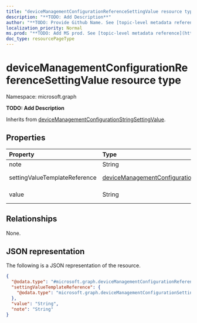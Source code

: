 ```yaml
---
title: "deviceManagementConfigurationReferenceSettingValue resource type"
description: "**TODO: Add Description**"
author: "**TODO: Provide Github Name. See [topic-level metadata reference](https://msgo.azurewebsites.net/add/document/guidelines/metadata.html#topic-level-metadata)**"
localization_priority: Normal
ms.prod: "**TODO: Add MS prod. See [topic-level metadata reference](https://msgo.azurewebsites.net/add/document/guidelines/metadata.html#topic-level-metadata)**"
doc_type: resourcePageType
---
```


# deviceManagementConfigurationReferenceSettingValue resource type

Namespace: microsoft.graph

**TODO: Add Description**


Inherits from [deviceManagementConfigurationStringSettingValue](../resources/devicemanagementconfigurationstringsettingvalue.md).

## Properties
|Property|Type|Description|
|:---|:---|:---|
|note|String|**TODO: Add Description**|
|settingValueTemplateReference|[deviceManagementConfigurationSettingValueTemplateReference](../resources/intune-devicemanagementconfigurationsettingvaluetemplatereference.md)|**TODO: Add Description** Inherited from [deviceManagementConfigurationSettingValue](../resources/intune-devicemanagementconfigurationsettingvalue.md)|
|value|String|**TODO: Add Description** Inherited from [deviceManagementConfigurationStringSettingValue](../resources/intune-devicemanagementconfigurationstringsettingvalue.md)|

## Relationships
None.

## JSON representation
The following is a JSON representation of the resource.
<!-- {
  "blockType": "resource",
  "@odata.type": "microsoft.graph.deviceManagementConfigurationReferenceSettingValue"
}
-->
``` json
{
  "@odata.type": "#microsoft.graph.deviceManagementConfigurationReferenceSettingValue",
  "settingValueTemplateReference": {
    "@odata.type": "microsoft.graph.deviceManagementConfigurationSettingValueTemplateReference"
  },
  "value": "String",
  "note": "String"
}
```

